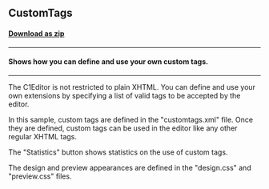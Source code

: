 ## CustomTags
#### [Download as zip](https://minhaskamal.github.io/DownGit/#/home?url=https://github.com/GrapeCity/ComponentOne-WinForms-Samples/tree/master/NetFramework\XHtmlEditor\VB\CustomTags)
____
#### Shows how you can define and use your own custom tags.
____
The C1Editor is not restricted to plain XHTML. You can define and use your own extensions by specifying a list of valid tags to be accepted by the editor. 

In this sample, custom tags are defined in the "customtags.xml" file. Once they are defined, custom tags can be used in the editor like any other regular XHTML tags. 

The "Statistics" button shows statistics on the use of custom tags. 

The design and preview appearances are defined in the "design.css" and "preview.css" files. 